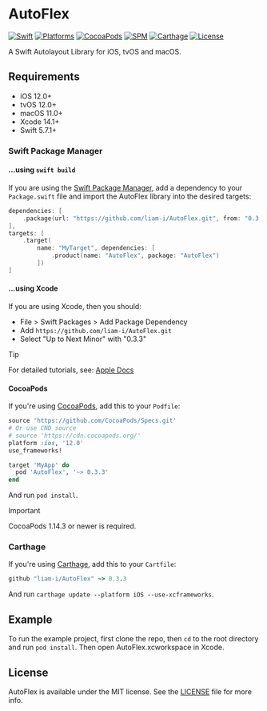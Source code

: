# AutoFlex

<!-- [![CI Status](https://img.shields.io/travis/Liam/AutoFlex.svg?style=flat)](https://travis-ci.org/Liam/AutoFlex) -->
[![Swift](https://img.shields.io/badge/Swift-5.7_5.8_5.9_5.10-orange?style=flat-square)](https://img.shields.io/badge/Swift-5.7_5.8_5.9_5.10-Orange?style=flat-square)
[![Platforms](https://img.shields.io/badge/Platforms-iOS_tvOS_macOS-yellowgreen?style=flat-square)](https://img.shields.io/badge/Platforms-iOS_tvOS_macOS-Green?style=flat-square)
[![CocoaPods](https://img.shields.io/cocoapods/v/AutoFlex.svg?style=flat)](https://cocoapods.org/pods/AutoFlex)
[![SPM](https://img.shields.io/badge/SPM-supported-DE5C43.svg?style=flat)](https://swift.org/package-manager)
[![Carthage](https://img.shields.io/badge/Carthage-supported-4BC51D.svg?style=flat-square)](https://github.com/Carthage/Carthage)
[![License](https://img.shields.io/cocoapods/l/AutoFlex.svg?style=flat)](https://github.com/liam-i/AutoFlex/blob/main/LICENSE)
<!--[![Doc](https://img.shields.io/badge/Swift-Doc-DE5C43.svg?style=flat)](https://liam-i.github.io/AutoFlex/main/documentation/autoflex) -->

A Swift Autolayout Library for iOS, tvOS and macOS.

## Requirements

* iOS 12.0+
* tvOS 12.0+
* macOS 11.0+ 
* Xcode 14.1+
* Swift 5.7.1+

### Swift Package Manager

#### ...using `swift build`

If you are using the [Swift Package Manager](https://www.swift.org/documentation/package-manager), add a dependency to your `Package.swift` file and import the AutoFlex library into the desired targets:
```swift
dependencies: [
    .package(url: "https://github.com/liam-i/AutoFlex.git", from: "0.3.3")
],
targets: [
    .target(
        name: "MyTarget", dependencies: [
            .product(name: "AutoFlex", package: "AutoFlex")
        ])
]
```

#### ...using Xcode

If you are using Xcode, then you should:

- File > Swift Packages > Add Package Dependency
- Add `https://github.com/liam-i/AutoFlex.git`
- Select "Up to Next Minor" with "0.3.3"

> [!TIP]
> For detailed tutorials, see: [Apple Docs](https://developer.apple.com/documentation/xcode/adding-package-dependencies-to-your-app)

#### CocoaPods

If you're using [CocoaPods](https://cocoapods.org), add this to your `Podfile`:

```ruby
source 'https://github.com/CocoaPods/Specs.git'
# Or use CND source
# source 'https://cdn.cocoapods.org/'
platform :ios, '12.0'
use_frameworks!

target 'MyApp' do
  pod 'AutoFlex', '~> 0.3.3'
end
```

And run `pod install`.

> [!IMPORTANT]  
> CocoaPods 1.14.3 or newer is required.

### Carthage

If you're using [Carthage](https://github.com/Carthage/Carthage), add this to your `Cartfile`:

```ruby
github "liam-i/AutoFlex" ~> 0.3.3
```

And run `carthage update --platform iOS --use-xcframeworks`.

## Example

To run the example project, first clone the repo, then `cd` to the root directory and run `pod install`. Then open AutoFlex.xcworkspace in Xcode.

## License

AutoFlex is available under the MIT license. See the [LICENSE](./LICENSE) file for more info.
